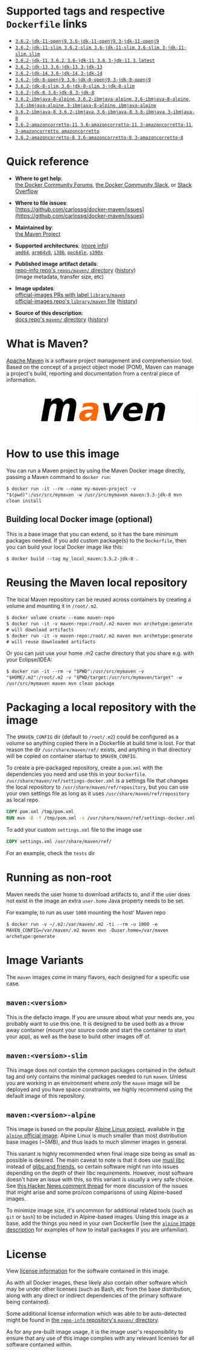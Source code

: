 <!--

********************************************************************************

WARNING:

    DO NOT EDIT "maven/README.md"

    IT IS AUTO-GENERATED

    (from the other files in "maven/" combined with a set of templates)

********************************************************************************

-->

# Supported tags and respective `Dockerfile` links

-	[`3.6.2-jdk-11-openj9`, `3.6-jdk-11-openj9`, `3-jdk-11-openj9`](https://github.com/carlossg/docker-maven/blob/6f912331309f5ab9745a91ef5884f3a0b46dfc1d/jdk-11-openj9/Dockerfile)
-	[`3.6.2-jdk-11-slim`, `3.6.2-slim`, `3.6-jdk-11-slim`, `3.6-slim`, `3-jdk-11-slim`, `slim`](https://github.com/carlossg/docker-maven/blob/081d9d041aa640694fceabc02c72fe93d5cd42cd/jdk-11-slim/Dockerfile)
-	[`3.6.2-jdk-11`, `3.6.2`, `3.6-jdk-11`, `3.6`, `3-jdk-11`, `3`, `latest`](https://github.com/carlossg/docker-maven/blob/081d9d041aa640694fceabc02c72fe93d5cd42cd/jdk-11/Dockerfile)
-	[`3.6.2-jdk-13`, `3.6-jdk-13`, `3-jdk-13`](https://github.com/carlossg/docker-maven/blob/081d9d041aa640694fceabc02c72fe93d5cd42cd/jdk-13/Dockerfile)
-	[`3.6.2-jdk-14`, `3.6-jdk-14`, `3-jdk-14`](https://github.com/carlossg/docker-maven/blob/081d9d041aa640694fceabc02c72fe93d5cd42cd/jdk-14/Dockerfile)
-	[`3.6.2-jdk-8-openj9`, `3.6-jdk-8-openj9`, `3-jdk-8-openj9`](https://github.com/carlossg/docker-maven/blob/6f912331309f5ab9745a91ef5884f3a0b46dfc1d/jdk-8-openj9/Dockerfile)
-	[`3.6.2-jdk-8-slim`, `3.6-jdk-8-slim`, `3-jdk-8-slim`](https://github.com/carlossg/docker-maven/blob/081d9d041aa640694fceabc02c72fe93d5cd42cd/jdk-8-slim/Dockerfile)
-	[`3.6.2-jdk-8`, `3.6-jdk-8`, `3-jdk-8`](https://github.com/carlossg/docker-maven/blob/081d9d041aa640694fceabc02c72fe93d5cd42cd/jdk-8/Dockerfile)
-	[`3.6.2-ibmjava-8-alpine`, `3.6.2-ibmjava-alpine`, `3.6-ibmjava-8-alpine`, `3.6-ibmjava-alpine`, `3-ibmjava-8-alpine`, `ibmjava-alpine`](https://github.com/carlossg/docker-maven/blob/081d9d041aa640694fceabc02c72fe93d5cd42cd/ibmjava-8-alpine/Dockerfile)
-	[`3.6.2-ibmjava-8`, `3.6.2-ibmjava`, `3.6-ibmjava-8`, `3.6-ibmjava`, `3-ibmjava-8`](https://github.com/carlossg/docker-maven/blob/081d9d041aa640694fceabc02c72fe93d5cd42cd/ibmjava-8/Dockerfile)
-	[`3.6.2-amazoncorretto-11`, `3.6-amazoncorretto-11`, `3-amazoncorretto-11`, `3-amazoncorretto`, `amazoncorretto`](https://github.com/carlossg/docker-maven/blob/081d9d041aa640694fceabc02c72fe93d5cd42cd/amazoncorretto-11/Dockerfile)
-	[`3.6.2-amazoncorretto-8`, `3.6-amazoncorretto-8`, `3-amazoncorretto-8`](https://github.com/carlossg/docker-maven/blob/081d9d041aa640694fceabc02c72fe93d5cd42cd/amazoncorretto-8/Dockerfile)

# Quick reference

-	**Where to get help**:  
	[the Docker Community Forums](https://forums.docker.com/), [the Docker Community Slack](https://blog.docker.com/2016/11/introducing-docker-community-directory-docker-community-slack/), or [Stack Overflow](https://stackoverflow.com/search?tab=newest&q=docker)

-	**Where to file issues**:  
	[https://github.com/carlossg/docker-maven/issues](https://github.com/carlossg/docker-maven/issues)

-	**Maintained by**:  
	[the Maven Project](https://github.com/carlossg/docker-maven)

-	**Supported architectures**: ([more info](https://github.com/docker-library/official-images#architectures-other-than-amd64))  
	[`amd64`](https://hub.docker.com/r/amd64/maven/), [`arm64v8`](https://hub.docker.com/r/arm64v8/maven/), [`i386`](https://hub.docker.com/r/i386/maven/), [`ppc64le`](https://hub.docker.com/r/ppc64le/maven/), [`s390x`](https://hub.docker.com/r/s390x/maven/)

-	**Published image artifact details**:  
	[repo-info repo's `repos/maven/` directory](https://github.com/docker-library/repo-info/blob/master/repos/maven) ([history](https://github.com/docker-library/repo-info/commits/master/repos/maven))  
	(image metadata, transfer size, etc)

-	**Image updates**:  
	[official-images PRs with label `library/maven`](https://github.com/docker-library/official-images/pulls?q=label%3Alibrary%2Fmaven)  
	[official-images repo's `library/maven` file](https://github.com/docker-library/official-images/blob/master/library/maven) ([history](https://github.com/docker-library/official-images/commits/master/library/maven))

-	**Source of this description**:  
	[docs repo's `maven/` directory](https://github.com/docker-library/docs/tree/master/maven) ([history](https://github.com/docker-library/docs/commits/master/maven))

# What is Maven?

[Apache Maven](http://maven.apache.org) is a software project management and comprehension tool. Based on the concept of a project object model (POM), Maven can manage a project's build, reporting and documentation from a central piece of information.

![logo](https://raw.githubusercontent.com/docker-library/docs/e2782b8942c1af41419536078c8d0176665a005d/maven/logo.png)

# How to use this image

You can run a Maven project by using the Maven Docker image directly, passing a Maven command to `docker run`:

```console
$ docker run -it --rm --name my-maven-project -v "$(pwd)":/usr/src/mymaven -w /usr/src/mymaven maven:3.3-jdk-8 mvn clean install
```

## Building local Docker image (optional)

This is a base image that you can extend, so it has the bare minimum packages needed. If you add custom package(s) to the `Dockerfile`, then you can build your local Docker image like this:

```console
$ docker build --tag my_local_maven:3.5.2-jdk-8 .
```

# Reusing the Maven local repository

The local Maven repository can be reused across containers by creating a volume and mounting it in `/root/.m2`.

```console
$ docker volume create --name maven-repo
$ docker run -it -v maven-repo:/root/.m2 maven mvn archetype:generate # will download artifacts
$ docker run -it -v maven-repo:/root/.m2 maven mvn archetype:generate # will reuse downloaded artifacts
```

Or you can just use your home .m2 cache directory that you share e.g. with your Eclipse/IDEA:

```console
$ docker run -it --rm -v "$PWD":/usr/src/mymaven -v "$HOME/.m2":/root/.m2 -v "$PWD/target:/usr/src/mymaven/target" -w /usr/src/mymaven maven mvn clean package  
```

# Packaging a local repository with the image

The `$MAVEN_CONFIG` dir (default to `/root/.m2`) could be configured as a volume so anything copied there in a Dockerfile at build time is lost. For that reason the dir `/usr/share/maven/ref/` exists, and anything in that directory will be copied on container startup to `$MAVEN_CONFIG`.

To create a pre-packaged repository, create a `pom.xml` with the dependencies you need and use this in your `Dockerfile`. `/usr/share/maven/ref/settings-docker.xml` is a settings file that changes the local repository to `/usr/share/maven/ref/repository`, but you can use your own settings file as long as it uses `/usr/share/maven/ref/repository` as local repo.

```dockerfile
COPY pom.xml /tmp/pom.xml
RUN mvn -B -f /tmp/pom.xml -s /usr/share/maven/ref/settings-docker.xml dependency:resolve
```

To add your custom `settings.xml` file to the image use

```dockerfile
COPY settings.xml /usr/share/maven/ref/
```

For an example, check the `tests` dir

# Running as non-root

Maven needs the user home to download artifacts to, and if the user does not exist in the image an extra `user.home` Java property needs to be set.

For example, to run as user `1000` mounting the host' Maven repo

```console
$ docker run -v ~/.m2:/var/maven/.m2 -ti --rm -u 1000 -e MAVEN_CONFIG=/var/maven/.m2 maven mvn -Duser.home=/var/maven archetype:generate
```

# Image Variants

The `maven` images come in many flavors, each designed for a specific use case.

## `maven:<version>`

This is the defacto image. If you are unsure about what your needs are, you probably want to use this one. It is designed to be used both as a throw away container (mount your source code and start the container to start your app), as well as the base to build other images off of.

## `maven:<version>-slim`

This image does not contain the common packages contained in the default tag and only contains the minimal packages needed to run `maven`. Unless you are working in an environment where *only* the `maven` image will be deployed and you have space constraints, we highly recommend using the default image of this repository.

## `maven:<version>-alpine`

This image is based on the popular [Alpine Linux project](http://alpinelinux.org), available in [the `alpine` official image](https://hub.docker.com/_/alpine). Alpine Linux is much smaller than most distribution base images (~5MB), and thus leads to much slimmer images in general.

This variant is highly recommended when final image size being as small as possible is desired. The main caveat to note is that it does use [musl libc](http://www.musl-libc.org) instead of [glibc and friends](http://www.etalabs.net/compare_libcs.html), so certain software might run into issues depending on the depth of their libc requirements. However, most software doesn't have an issue with this, so this variant is usually a very safe choice. See [this Hacker News comment thread](https://news.ycombinator.com/item?id=10782897) for more discussion of the issues that might arise and some pro/con comparisons of using Alpine-based images.

To minimize image size, it's uncommon for additional related tools (such as `git` or `bash`) to be included in Alpine-based images. Using this image as a base, add the things you need in your own Dockerfile (see the [`alpine` image description](https://hub.docker.com/_/alpine/) for examples of how to install packages if you are unfamiliar).

# License

View [license information](https://www.apache.org/licenses/) for the software contained in this image.

As with all Docker images, these likely also contain other software which may be under other licenses (such as Bash, etc from the base distribution, along with any direct or indirect dependencies of the primary software being contained).

Some additional license information which was able to be auto-detected might be found in [the `repo-info` repository's `maven/` directory](https://github.com/docker-library/repo-info/tree/master/repos/maven).

As for any pre-built image usage, it is the image user's responsibility to ensure that any use of this image complies with any relevant licenses for all software contained within.
